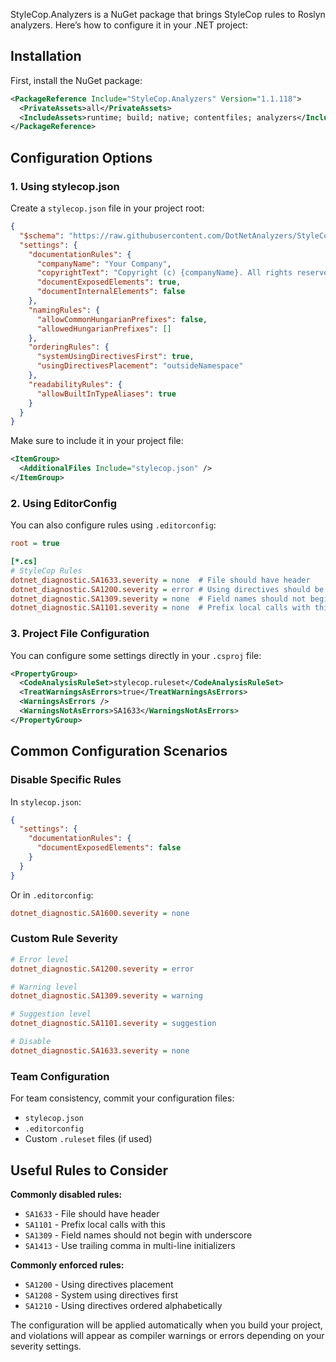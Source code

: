 StyleCop.Analyzers is a NuGet package that brings StyleCop rules to Roslyn analyzers. Here’s how to configure it in your .NET project:

## Installation

First, install the NuGet package:

```xml
<PackageReference Include="StyleCop.Analyzers" Version="1.1.118">
  <PrivateAssets>all</PrivateAssets>
  <IncludeAssets>runtime; build; native; contentfiles; analyzers</IncludeAssets>
</PackageReference>
```

## Configuration Options

### 1. Using stylecop.json

Create a `stylecop.json` file in your project root:

```json
{
  "$schema": "https://raw.githubusercontent.com/DotNetAnalyzers/StyleCopAnalyzers/master/StyleCop.Analyzers/StyleCop.Analyzers/Settings/stylecop.schema.json",
  "settings": {
    "documentationRules": {
      "companyName": "Your Company",
      "copyrightText": "Copyright (c) {companyName}. All rights reserved.",
      "documentExposedElements": true,
      "documentInternalElements": false
    },
    "namingRules": {
      "allowCommonHungarianPrefixes": false,
      "allowedHungarianPrefixes": []
    },
    "orderingRules": {
      "systemUsingDirectivesFirst": true,
      "usingDirectivesPlacement": "outsideNamespace"
    },
    "readabilityRules": {
      "allowBuiltInTypeAliases": true
    }
  }
}
```

Make sure to include it in your project file:

```xml
<ItemGroup>
  <AdditionalFiles Include="stylecop.json" />
</ItemGroup>
```

### 2. Using EditorConfig

You can also configure rules using `.editorconfig`:

```ini
root = true

[*.cs]
# StyleCop Rules
dotnet_diagnostic.SA1633.severity = none  # File should have header
dotnet_diagnostic.SA1200.severity = error # Using directives should be placed correctly
dotnet_diagnostic.SA1309.severity = none  # Field names should not begin with underscore
dotnet_diagnostic.SA1101.severity = none  # Prefix local calls with this
```

### 3. Project File Configuration

You can configure some settings directly in your `.csproj` file:

```xml
<PropertyGroup>
  <CodeAnalysisRuleSet>stylecop.ruleset</CodeAnalysisRuleSet>
  <TreatWarningsAsErrors>true</TreatWarningsAsErrors>
  <WarningsAsErrors />
  <WarningsNotAsErrors>SA1633</WarningsNotAsErrors>
</PropertyGroup>
```

## Common Configuration Scenarios

### Disable Specific Rules

In `stylecop.json`:

```json
{
  "settings": {
    "documentationRules": {
      "documentExposedElements": false
    }
  }
}
```

Or in `.editorconfig`:

```ini
dotnet_diagnostic.SA1600.severity = none
```

### Custom Rule Severity

```ini
# Error level
dotnet_diagnostic.SA1200.severity = error

# Warning level  
dotnet_diagnostic.SA1309.severity = warning

# Suggestion level
dotnet_diagnostic.SA1101.severity = suggestion

# Disable
dotnet_diagnostic.SA1633.severity = none
```

### Team Configuration

For team consistency, commit your configuration files:

- `stylecop.json`
- `.editorconfig`
- Custom `.ruleset` files (if used)

## Useful Rules to Consider

**Commonly disabled rules:**

- `SA1633` - File should have header
- `SA1101` - Prefix local calls with this
- `SA1309` - Field names should not begin with underscore
- `SA1413` - Use trailing comma in multi-line initializers

**Commonly enforced rules:**

- `SA1200` - Using directives placement
- `SA1208` - System using directives first
- `SA1210` - Using directives ordered alphabetically

The configuration will be applied automatically when you build your project, and violations will appear as compiler warnings or errors depending on your severity settings.​​​​​​​​​​​​​​​​